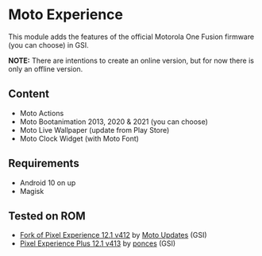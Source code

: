 # Moto Experience

This module adds the features of the official Motorola One Fusion firmware (you can choose) in GSI.

**NOTE:** There are intentions to create an online version, but for now there is only an offline version.

## Content
- Moto Actions
- Moto Bootanimation 2013, 2020 & 2021 (you can choose)
- Moto Live Wallpaper (update from Play Store)
- Moto Clock Widget (with Moto Font)

## Requirements
- Android 10 on up
- Magisk

## Tested on ROM
- [Fork of Pixel Experience 12.1 v412](https://t.me/MotoUpdatesbr/17) by [Moto Updates](https://t.me/MotoUpdatesbr) (GSI)
- [Pixel Experience Plus 12.1 v413](https://github.com/ponces/treble_build_pe/releases/tag/v413-plus) by [ponces](https://github.com/ponces) (GSI)